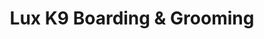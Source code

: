 ---
title: "Lux K9 Boarding & Grooming"
url: /washington/lux-k9-boarding-and-grooming/
shop: pet grooming
---